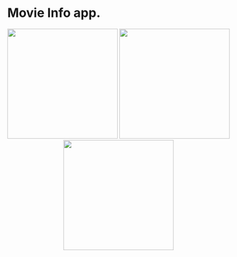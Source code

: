 #  Movie Info app.

<div align = "center">
<img src="https://raw.githubusercontent.com/sageibra/MovieInfoApp/main/main.png" width="250" />
<img src="https://raw.githubusercontent.com/sageibra/MovieInfoApp/main/search.png" width="250" />
<img src="https://raw.githubusercontent.com/sageibra/MovieInfoApp/main/detail.png" width="250" />
</div>
